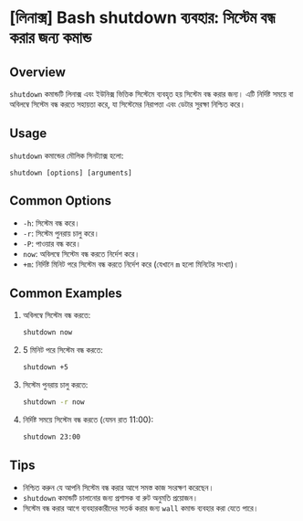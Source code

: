 # [লিনাক্স] Bash shutdown ব্যবহার: সিস্টেম বন্ধ করার জন্য কমান্ড

## Overview
`shutdown` কমান্ডটি লিনাক্স এবং ইউনিক্স ভিত্তিক সিস্টেমে ব্যবহৃত হয় সিস্টেম বন্ধ করার জন্য। এটি নির্দিষ্ট সময়ে বা অবিলম্বে সিস্টেম বন্ধ করতে সহায়তা করে, যা সিস্টেমের নিরাপত্তা এবং ডেটার সুরক্ষা নিশ্চিত করে।

## Usage
`shutdown` কমান্ডের মৌলিক সিনট্যাক্স হলো:
```
shutdown [options] [arguments]
```

## Common Options
- `-h`: সিস্টেম বন্ধ করে।
- `-r`: সিস্টেম পুনরায় চালু করে।
- `-P`: পাওয়ার বন্ধ করে।
- `now`: অবিলম্বে সিস্টেম বন্ধ করতে নির্দেশ করে।
- `+m`: নির্দিষ্ট মিনিট পরে সিস্টেম বন্ধ করতে নির্দেশ করে (যেখানে `m` হলো মিনিটের সংখ্যা)।

## Common Examples
1. অবিলম্বে সিস্টেম বন্ধ করতে:
   ```bash
   shutdown now
   ```

2. 5 মিনিট পরে সিস্টেম বন্ধ করতে:
   ```bash
   shutdown +5
   ```

3. সিস্টেম পুনরায় চালু করতে:
   ```bash
   shutdown -r now
   ```

4. নির্দিষ্ট সময়ে সিস্টেম বন্ধ করতে (যেমন রাত 11:00):
   ```bash
   shutdown 23:00
   ```

## Tips
- নিশ্চিত করুন যে আপনি সিস্টেম বন্ধ করার আগে সমস্ত কাজ সংরক্ষণ করেছেন।
- `shutdown` কমান্ডটি চালানোর জন্য প্রশাসক বা রুট অনুমতি প্রয়োজন।
- সিস্টেম বন্ধ করার আগে ব্যবহারকারীদের সতর্ক করার জন্য `wall` কমান্ড ব্যবহার করা যেতে পারে।